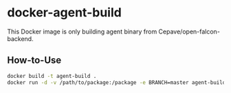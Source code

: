 # docker-agent-build
This Docker image is only building agent binary from Cepave/open-falcon-backend.

## How-to-Use
```sh
docker build -t agent-build .
docker run -d -v /path/to/package:/package -e BRANCH=master agent-build
```
